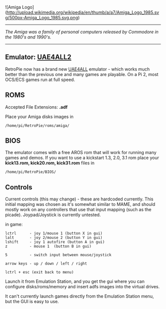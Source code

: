 ![Amiga Logo] (http://upload.wikimedia.org/wikipedia/en/thumb/a/a7/Amiga_Logo_1985.svg/500px-Amiga_Logo_1985.svg.png)
***

_The Amiga was a family of personal computers released by Commodore in the 1980's and 1990's._

***


## Emulator: [UAE4ALL2](https://github.com/joolswills/uae4all2)

RetroPie now has a brand new [UAE4ALL](https://github.com/joolswills/uae4all2) emulator - which works much better than the previous one and many games are playable. On a Pi 2, most OCS/ECS games run at full speed. 

## ROMS
Accepted File Extensions: **.adf**

 Place your Amiga disks images in

```shell
/home/pi/RetroPie/roms/amiga/
```

## BIOS
The emulator comes with a free AROS rom that will work for running many games and demos. 
If you want to
use a kickstart 1.3, 2.0, 3.1 rom place your **kick13.rom, kick20.rom, kick31.rom** files in 


```shell
/home/pi/RetroPie/BIOS/
```

## Controls
Current controls (this may change) - these are hardcoded currently. This initial mapping was chosen as it's somewhat similar to MAME, and should mostly work on any controllers that use that input mapping (such as the picade). Joypad/Joystick is currently untested.

in game:
```
lctrl      - joy 1/mouse 1 (button X in gui)
lalt       - joy 2/mouse 2 (button Y in gui)
lshift     - joy 1 autofire (button A in gui)
z          - mouse 1  (button B in gui)

5          - switch input between mouse/joystick

arrow keys - up / down / left / right

lctrl + esc (exit back to menu)
```

Launch it from Emulation Station, and you get the gui where you can configure disks/roms/memory and insert adfs images into the virtual drives. 

It can't currently launch games directly from the Emulation Station menu, but the GUI is easy to use.